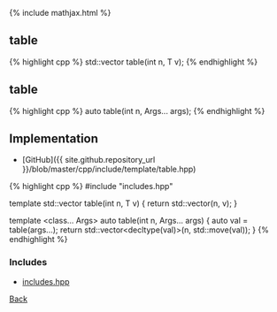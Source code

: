 {% include mathjax.html %}

## table

{% highlight cpp %}
std::vector<T> table(int n, T v);
{% endhighlight %}

## table

{% highlight cpp %}
auto table(int n, Args... args);
{% endhighlight %}

## Implementation

- [GitHub]({{ site.github.repository_url }}/blob/master/cpp/include/template/table.hpp)

{% highlight cpp %}
#include "includes.hpp"

template <typename T> std::vector<T> table(int n, T v) {
  return std::vector<T>(n, v);
}

template <class... Args> auto table(int n, Args... args) {
  auto val = table(args...);
  return std::vector<decltype(val)>(n, std::move(val));
}
{% endhighlight %}

### Includes

- [includes.hpp](includes)

[Back](../..)
